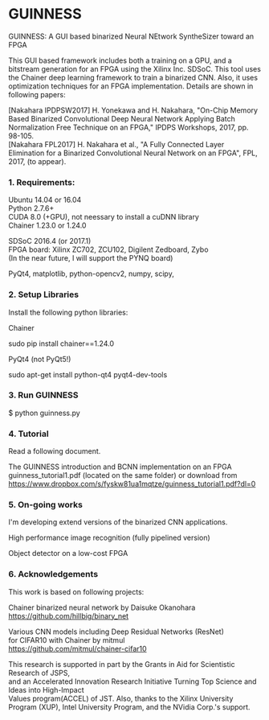 # GUINNESS

GUINNESS: A GUI based binarized Neural NEtwork SyntheSizer toward an FPGA 

This GUI based framework includes both a training on a GPU, and a bitstream generation for an FPGA using the Xilinx Inc. SDSoC. This tool uses the Chainer deep learning framework to train a binarized CNN. Also, it uses optimization techniques for an FPGA implementation. Details are shown in following papers:

[Nakahara IPDPSW2017] H. Yonekawa and H. Nakahara, "On-Chip Memory Based Binarized Convolutional Deep Neural Network Applying Batch Normalization Free Technique on an FPGA," IPDPS Workshops, 2017, pp. 98-105.  
[Nakahara FPL2017] H. Nakahara et al., "A Fully Connected Layer Elimination for a Binarized Convolutional Neural Network on an FPGA", FPL, 2017, (to appear).

### 1. Requirements:

Ubuntu 14.04 or 16.04  
Python 2.7.6+  
CUDA 8.0 (+GPU), not neessary to install a cuDNN library  
Chainer 1.23.0 or 1.24.0  

SDSoC 2016.4 (or 2017.1)  
FPGA board: Xilinx ZC702, ZCU102, Digilent Zedboard, Zybo  
(In the near future, I will support the PYNQ board)  

PyQt4, matplotlib, python-opencv2, numpy, scipy,   

### 2. Setup Libraries

 Install the following python libraries:

 Chainer 

 sudo pip install chainer==1.24.0
 
 PyQt4 (not PyQt5!)

 sudo apt-get install python-qt4 pyqt4-dev-tools

### 3. Run GUINNESS

 $ python guinness.py

### 4. Tutorial

 Read a following document.

 The GUINNESS introduction and BCNN implementation on an FPGA  
 guinness_tutorial1.pdf (located on the same folder)
 or download from <https://www.dropbox.com/s/fyskw81ua1mqtze/guinness_tutorial1.pdf?dl=0>

### 5. On-going works
 I'm developing extend versions of the binarized CNN applications.
 
 High performance image recognition (fully pipelined version)  

 Object detector on a low-cost FPGA  

### 6. Acknowledgements
 This work is based on following projects:

 Chainer binarized neural network by Daisuke Okanohara  
 https://github.com/hillbig/binary_net

 Various CNN models including Deep Residual Networks (ResNet)   
  for CIFAR10 with Chainer by mitmul  
 https://github.com/mitmul/chainer-cifar10

 This research is supported in part by the Grants in Aid for Scientistic Research of JSPS,  
and an Accelerated Innovation Research Initiative Turning Top Science and Ideas into High-Impact  
Values program(ACCEL) of JST. Also, thanks to the Xilinx University Program (XUP), Intel University Program,
 and the NVidia Corp.'s support.
